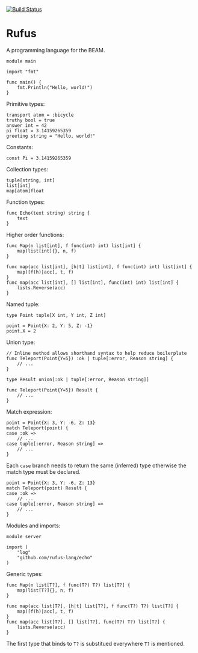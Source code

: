 [![Build Status](https://travis-ci.com/rufus-lang/rufus.svg?branch=master)](https://travis-ci.com/rufus-lang/rufus)
# Rufus

A programming language for the BEAM.

```rufus
module main

import "fmt"

func main() {
    fmt.Println("Hello, world!")
}
```

Primitive types:

```rufus
transport atom = :bicycle
truthy bool = true
answer int = 42
pi float = 3.14159265359
greeting string = "Hello, world!"
```

Constants:

```rufus
const Pi = 3.14159265359
```

Collection types:

```rufus
tuple[string, int]
list[int]
map[atom]float
```

Function types:

```rufus
func Echo(text string) string {
    text
}
```

Higher order functions:

```rufus
func Map(n list[int], f func(int) int) list[int] {
    map(list[int]{}, n, f)
}

func map(acc list[int], [h|t] list[int], f func(int) int) list[int] {
    map([f(h)|acc], t, f)
}
func map(acc list[int], [] list[int], func(int) int) list[int] {
    lists.Reverse(acc)
}
```

Named tuple:

```rufus
type Point tuple[X int, Y int, Z int]

point = Point{X: 2, Y: 5, Z: -1}
point.X = 2
```

Union type:

```rufus
// Inline method allows shorthand syntax to help reduce boilerplate
func Teleport(Point{Y=5}) :ok | tuple[:error, Reason string] {
    // ...
}

type Result union[:ok | tuple[:error, Reason string]]

func Teleport(Point{Y=5}) Result {
    // ...
}
```

Match expression:

```rufus
point = Point{X: 3, Y: -6, Z: 13}
match Teleport(point) {
case :ok =>
    // ...
case tuple[:error, Reason string] =>
    // ...
}
```

Each `case` branch needs to return the same (inferred) type otherwise the match
type must be declared.

```rufus
point = Point{X: 3, Y: -6, Z: 13}
match Teleport(point) Result {
case :ok =>
    // ...
case tuple[:error, Reason string] =>
    // ...
}
```

Modules and imports:

```rufus
module server

import (
    "log"
    "github.com/rufus-lang/echo"
)
```

Generic types:

```rufus
func Map(n list[T?], f func(T?) T?) list[T?] {
    map(list[T?]{}, n, f)
}

func map(acc list[T?], [h|t] list[T?], f func(T?) T?) list[T?] {
    map([f(h)|acc], t, f)
}
func map(acc list[T?], [] list[T?], func(T?) T?) list[T?] {
    lists.Reverse(acc)
}
```

The first type that binds to `T?` is substitued everywhere `T?` is mentioned.
